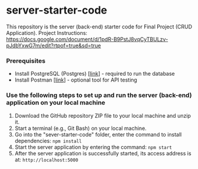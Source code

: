 # server-starter-code

This repository is the server (back-end) starter code for Final Project (CRUD Application).
Project Instructions: https://docs.google.com/document/d/1pdR-B9PstJ8vqCyTBULzv-pJdbYxwG7m/edit?rtpof=true&sd=true

### Prerequisites
- Install PostgreSQL (Postgres) [[link](https://www.postgresql.org/download/)] - required to run the database
- Install Postman [[link](https://www.postman.com/downloads/)] - optional tool for API testing 

### Use the following steps to set up and run the server (back-end) application on your local machine
1.	Download the GitHub repository ZIP file to your local machine and unzip it.
2. Start a terminal (e.g., Git Bash) on your local machine.
3.	Go into the "sever-starter-code" folder, enter the command to install dependencies: `npm install` 
4.	Start the server application by entering the command: `npm start` 
5.	After the server application is successfully started, its access address is at: `http://localhost:5000` 
